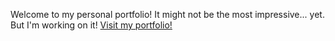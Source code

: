 Welcome to my personal portfolio! It might not be the most impressive... yet. But I'm working on it!
<a href="https://elalan21.github.io/" target="_blank">Visit my portfolio!</a>
